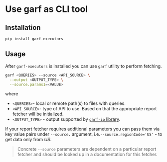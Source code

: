 # Use garf as CLI tool

## Installation

```
pip install garf-executors
```

## Usage

After `garf-executors` is installed you can use `garf` utility to perform fetching.

```bash
garf <QUERIES> --source <API_SOURCE> \
  --output <OUTPUT_TYPE> \
  --source.params1=<VALUE>
```

where

* `<QUERIES>`- local or remote path(s) to files with queries.
* `<API_SOURCE>`- type of API to use. Based on that the appropriate report fetcher will be initialized.
* `<OUTPUT_TYPE>` - output supported by [`garf-io` library](../garf_io/README.md).

If your report fetcher requires additional parameters you can pass them via key value pairs under `--source.` argument, i.e.`--source.regionCode='US'` - to get data only from *US*.
> Concrete `--source` parameters are dependent on a particular report fetcher and should be looked up in a documentation for this fetcher.
